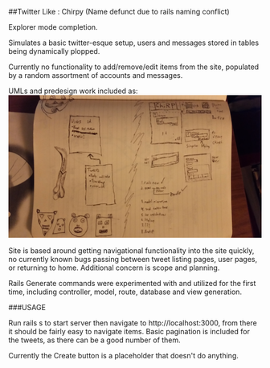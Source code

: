 
##Twitter Like : Chirpy (Name defunct due to rails naming conflict)

Explorer mode completion.

Simulates a basic twitter-esque setup, users and messages stored in tables being
 dynamically plopped.

Currently no functionality to add/remove/edit items from the site, populated by
 a random assortment of accounts and messages.

 UMLs and predesign work included as:
 <img src="20160331_073434.jpg">

Site is based around getting navigational functionality into the site quickly,
  no currently known bugs passing between tweet listing pages, user pages, or
  returning to home. Additional concern is scope and planning.

Rails Generate commands were experimented with and utilized for the first time,
  including controller, model, route, database and view generation.

###USAGE

Run rails s to start server then navigate to http://localhost:3000, from there
  it should be fairly easy to navigate items.  Basic pagination is included for
  the tweets, as there can be a good number of them.

Currently the Create button is a placeholder that doesn't do anything.
